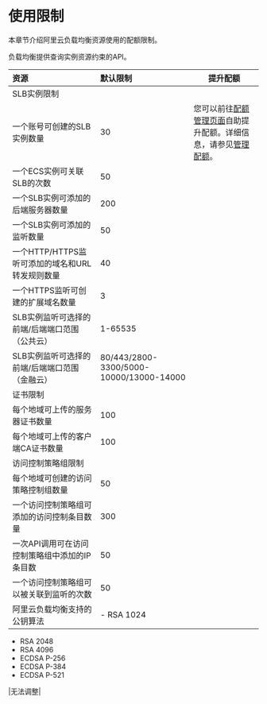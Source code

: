 # 使用限制

本章节介绍阿里云负载均衡资源使用的配额限制。

负载均衡提供查询实例资源约束的API。

|资源|默认限制|提升配额|
|:-|:---|----|
|SLB实例限制|
|一个账号可创建的SLB实例数量|30|您可以前往[配额管理页面](https://vpc.console.aliyun.com/quota)自助提升配额。详细信息，请参见[管理配额](/intl.zh-CN/通用配置/管理配额.md)。 |
|一个ECS实例可关联SLB的次数|50|
|一个SLB实例可添加的后端服务器数量|200|
|一个SLB实例可添加的监听数量|50|
|一个HTTP/HTTPS监听可添加的域名和URL转发规则数量|40|
|一个HTTPS监听可创建的扩展域名数量|3|
|SLB实例监听可选择的前端/后端端口范围（公共云）|1-65535|
|SLB实例监听可选择的前端/后端端口范围（金融云）|80/443/2800-3300/5000-10000/13000-14000|
|证书限制|
|每个地域可上传的服务器证书数量|100|
|每个地域可上传的客户端CA证书数量|100|
|访问控制策略组限制|
|每个地域可创建的访问策略控制组数量|50|
|一个访问控制策略组可添加的访问控制条目数量|300|
|一次API调用可在访问控制策略组中添加的IP条目数|50|
|一个访问控制策略组可以被关联到监听的次数|50|
|阿里云负载均衡支持的公钥算法|-   RSA 1024
-   RSA 2048
-   RSA 4096
-   ECDSA P-256
-   ECDSA P-384
-   ECDSA P-521

|无法调整|

